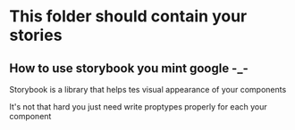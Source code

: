 # This folder should contain your stories

## How to use storybook you mint google -_-

Storybook is a library that helps tes visual appearance of your components

It's not that hard you just need write proptypes properly for each your component